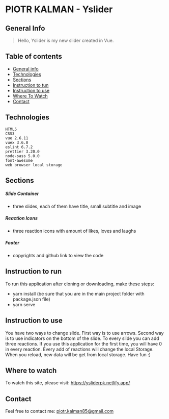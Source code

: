 # PIOTR KALMAN - Yslider

## General Info

> Hello, Yslider is my new slider created in Vue.

## Table of contents

- [General info](#general-info)
- [Technologies](#technologies)
- [Sections](#sections)
- [Instruction to tun](#instruction-to-run)
- [Instruction to use](#instruction-to-use)
- [Where To Watch](#where-to-watch)
- [Contact](#contact)

## Technologies

    HTML5
    CSS3
    vue 2.6.11
    vuex 3.6.0
    eslint 6.7.2
    prettier 3.20.0
    node-sass 5.0.0
    font-awesome
    web browser local storage

## Sections

##### Slide Container

- three slides, each of them have title, small subtitle and image

##### Reaction Icons

- three reaction icons with amount of likes, loves and laughs

##### Footer

- copyrights and github link to view the code

## Instruction to run

To run this application after cloning or downloading, make these steps:

- yarn install (be sure that you are in the main project folder with package.json file)
- yarn serve

## Instruction to use

You have two ways to change slide. First way is to use arrows. Second way is to use indicators on the bottom of the slide. To every slide you can add three reactions. If you use this application for the first time, you will have 0 in every reaction. Every add of reactions will change the local Storage. When you reload, new data will be get from local storage.
Have fun :)

## Where to watch

To watch this site, please visit: https://ysliderpk.netlify.app/

## Contact

Feel free to contact me: piotr.kalman85@gmail.com
